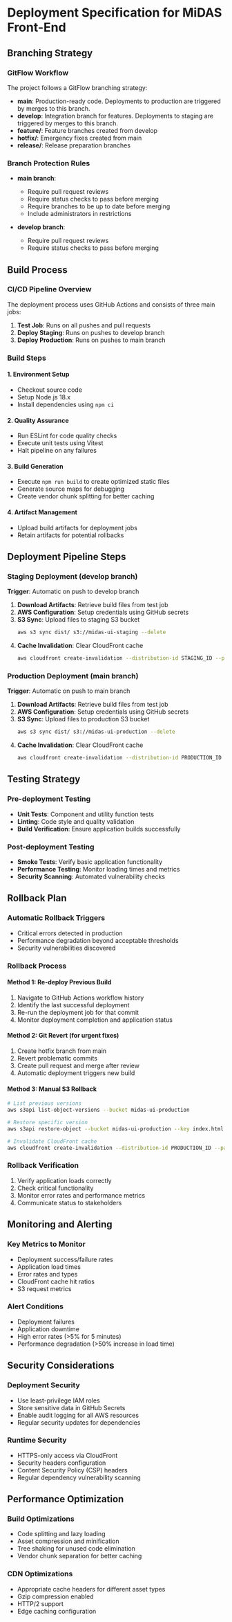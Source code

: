 # Deployment Specification for MiDAS Front-End

## Branching Strategy

### GitFlow Workflow

The project follows a GitFlow branching strategy:

- **main**: Production-ready code. Deployments to production are triggered by merges to this branch.
- **develop**: Integration branch for features. Deployments to staging are triggered by merges to this branch.
- **feature/**: Feature branches created from develop
- **hotfix/**: Emergency fixes created from main
- **release/**: Release preparation branches

### Branch Protection Rules

- **main branch**:
  - Require pull request reviews
  - Require status checks to pass before merging
  - Require branches to be up to date before merging
  - Include administrators in restrictions

- **develop branch**:
  - Require pull request reviews
  - Require status checks to pass before merging

## Build Process

### CI/CD Pipeline Overview

The deployment process uses GitHub Actions and consists of three main jobs:

1. **Test Job**: Runs on all pushes and pull requests
2. **Deploy Staging**: Runs on pushes to develop branch
3. **Deploy Production**: Runs on pushes to main branch

### Build Steps

#### 1. Environment Setup
- Checkout source code
- Setup Node.js 18.x
- Install dependencies using `npm ci`

#### 2. Quality Assurance
- Run ESLint for code quality checks
- Execute unit tests using Vitest
- Halt pipeline on any failures

#### 3. Build Generation
- Execute `npm run build` to create optimized static files
- Generate source maps for debugging
- Create vendor chunk splitting for better caching

#### 4. Artifact Management
- Upload build artifacts for deployment jobs
- Retain artifacts for potential rollbacks

## Deployment Pipeline Steps

### Staging Deployment (develop branch)

**Trigger**: Automatic on push to develop branch

1. **Download Artifacts**: Retrieve build files from test job
2. **AWS Configuration**: Setup credentials using GitHub secrets
3. **S3 Sync**: Upload files to staging S3 bucket
   ```bash
   aws s3 sync dist/ s3://midas-ui-staging --delete
   ```
4. **Cache Invalidation**: Clear CloudFront cache
   ```bash
   aws cloudfront create-invalidation --distribution-id STAGING_ID --paths "/*"
   ```

### Production Deployment (main branch)

**Trigger**: Automatic on push to main branch

1. **Download Artifacts**: Retrieve build files from test job
2. **AWS Configuration**: Setup credentials using GitHub secrets
3. **S3 Sync**: Upload files to production S3 bucket
   ```bash
   aws s3 sync dist/ s3://midas-ui-production --delete
   ```
4. **Cache Invalidation**: Clear CloudFront cache
   ```bash
   aws cloudfront create-invalidation --distribution-id PRODUCTION_ID --paths "/*"
   ```

## Testing Strategy

### Pre-deployment Testing
- **Unit Tests**: Component and utility function tests
- **Linting**: Code style and quality validation
- **Build Verification**: Ensure application builds successfully

### Post-deployment Testing
- **Smoke Tests**: Verify basic application functionality
- **Performance Testing**: Monitor loading times and metrics
- **Security Scanning**: Automated vulnerability checks

## Rollback Plan

### Automatic Rollback Triggers
- Critical errors detected in production
- Performance degradation beyond acceptable thresholds
- Security vulnerabilities discovered

### Rollback Process

#### Method 1: Re-deploy Previous Build
1. Navigate to GitHub Actions workflow history
2. Identify the last successful deployment
3. Re-run the deployment job for that commit
4. Monitor deployment completion and application status

#### Method 2: Git Revert (for urgent fixes)
1. Create hotfix branch from main
2. Revert problematic commits
3. Create pull request and merge after review
4. Automatic deployment triggers new build

#### Method 3: Manual S3 Rollback
```bash
# List previous versions
aws s3api list-object-versions --bucket midas-ui-production

# Restore specific version
aws s3api restore-object --bucket midas-ui-production --key index.html --version-id VERSION_ID

# Invalidate CloudFront cache
aws cloudfront create-invalidation --distribution-id PRODUCTION_ID --paths "/*"
```

### Rollback Verification
1. Verify application loads correctly
2. Check critical functionality
3. Monitor error rates and performance metrics
4. Communicate status to stakeholders

## Monitoring and Alerting

### Key Metrics to Monitor
- Deployment success/failure rates
- Application load times
- Error rates and types
- CloudFront cache hit ratios
- S3 request metrics

### Alert Conditions
- Deployment failures
- Application downtime
- High error rates (>5% for 5 minutes)
- Performance degradation (>50% increase in load time)

## Security Considerations

### Deployment Security
- Use least-privilege IAM roles
- Store sensitive data in GitHub Secrets
- Enable audit logging for all AWS resources
- Regular security updates for dependencies

### Runtime Security
- HTTPS-only access via CloudFront
- Security headers configuration
- Content Security Policy (CSP) headers
- Regular dependency vulnerability scanning

## Performance Optimization

### Build Optimizations
- Code splitting and lazy loading
- Asset compression and minification
- Tree shaking for unused code elimination
- Vendor chunk separation for better caching

### CDN Optimizations
- Appropriate cache headers for different asset types
- Gzip compression enabled
- HTTP/2 support
- Edge caching configuration